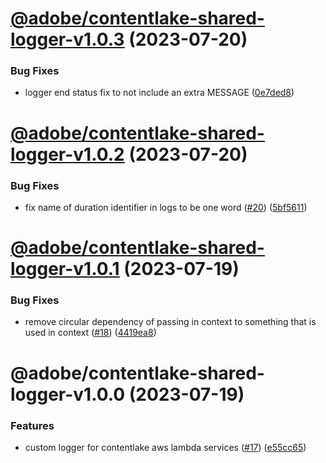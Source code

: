 # [@adobe/contentlake-shared-logger-v1.0.3](https://github.com/adobe/contentlake-shared/compare/@adobe/contentlake-shared-logger-v1.0.2...@adobe/contentlake-shared-logger-v1.0.3) (2023-07-20)


### Bug Fixes

* logger end status fix to not include an extra MESSAGE ([0e7ded8](https://github.com/adobe/contentlake-shared/commit/0e7ded817cf91fbd7f8f045be15ebde70a7271f2))

# [@adobe/contentlake-shared-logger-v1.0.2](https://github.com/adobe/contentlake-shared/compare/@adobe/contentlake-shared-logger-v1.0.1...@adobe/contentlake-shared-logger-v1.0.2) (2023-07-20)


### Bug Fixes

* fix name of duration identifier in logs to be one word ([#20](https://github.com/adobe/contentlake-shared/issues/20)) ([5bf5611](https://github.com/adobe/contentlake-shared/commit/5bf56118d7fe27fa869c7c4e68830f25cfaa93c2))

# [@adobe/contentlake-shared-logger-v1.0.1](https://github.com/adobe/contentlake-shared/compare/@adobe/contentlake-shared-logger-v1.0.0...@adobe/contentlake-shared-logger-v1.0.1) (2023-07-19)


### Bug Fixes

* remove circular dependency of passing in context to something that is used in context ([#18](https://github.com/adobe/contentlake-shared/issues/18)) ([4419ea8](https://github.com/adobe/contentlake-shared/commit/4419ea88b04ac85be2e18b9f494ae1dfdb3a41bc))

# @adobe/contentlake-shared-logger-v1.0.0 (2023-07-19)


### Features

* custom logger for contentlake aws lambda services ([#17](https://github.com/adobe/contentlake-shared/issues/17)) ([e55cc65](https://github.com/adobe/contentlake-shared/commit/e55cc654fbf33e636615ce3c5deafdd39225abc2))
